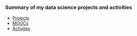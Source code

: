 ### Summary of my data science projects and activities
- [Projects](https://github.com/tkannab/Data-Science-Summary/blob/master/projects.md)
- [MOOCs](https://github.com/tkannab/Data-Science-Summary/blob/master/MOOCs.md)
- [Activites](https://github.com/tkannab/Data-Science-Summary/blob/master/Activities.md)
